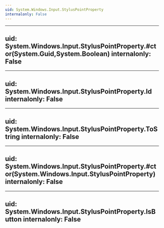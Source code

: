 ```yaml
---
uid: System.Windows.Input.StylusPointProperty
internalonly: False
---
```


---
uid: System.Windows.Input.StylusPointProperty.#ctor(System.Guid,System.Boolean)
internalonly: False
---

---
uid: System.Windows.Input.StylusPointProperty.Id
internalonly: False
---

---
uid: System.Windows.Input.StylusPointProperty.ToString
internalonly: False
---

---
uid: System.Windows.Input.StylusPointProperty.#ctor(System.Windows.Input.StylusPointProperty)
internalonly: False
---

---
uid: System.Windows.Input.StylusPointProperty.IsButton
internalonly: False
---
